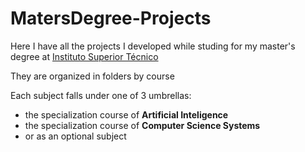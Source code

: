 # MatersDegree-Projects
Here I have all the projects I developed while studing for my master's degree at [Instituto Superior Técnico](https://tecnico.ulisboa.pt/en/)

They are organized in folders by course

Each subject falls under one of 3 umbrellas:
  * the specialization course of **Artificial Inteligence**
  * the specialization course of **Computer Science Systems**
  * or as an optional subject
